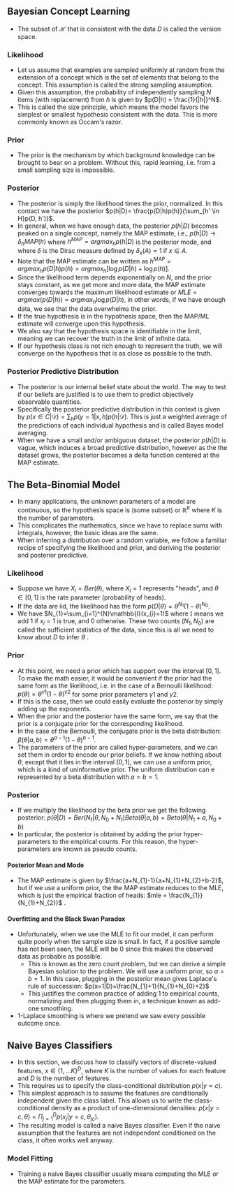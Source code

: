 ## Bayesian Concept Learning
- The subset of $\mathcal{H}$ that is consistent with the data $D$ is called the version space. 
### Likelihood 
- Let us assume that examples are sampled uniformly at random from the extension of a concept which is the set of elements that belong to the concept. This assumption is called the strong sampling assumption. 
- Given this assumption, the probability of independently sampling $N$ items (with replacement) from $h$ is given by $p(D|h) = \frac{1}{|h|}^N$. 
- This is called the size principle, which means the model favors the simplest or smallest hypothesis consistent with the data. This is more commonly known as Occam's razor. 
### Prior
- The prior is the mechanism by which background knowledge can be brought to bear on a problem. Without this, rapid learning, i.e. from a small sampling size is impossible. 
### Posterior
- The posterior is simply the likelihood times the prior, normalized. In this contact we have the posterior $p(h|D)= \frac{p(D|h)p(h)}{\sum_{h' \in H}p(D, h')}$. 
- In general, when we have enough data, the posterior $p(h|D)$ becomes peaked on a single concept, namely the MAP estimate, i.e., $p(h|D) \to \delta_{h}MAP(h)$ where $h^{MAP} = argmax_{h}p(h|D)$ is the posterior mode, and where $\delta$ is the Dirac measure defined by $\delta_{x}(A)= 1$ if $x \in A$. 
- Note that the MAP estimate can be written as $h^{MAP}=argmax_{h}p(D|h)p(h)=argmax_{h}[\log p(D|h)+\log p(h)]$. 
- Since the likelihood term depends exponentially on $N$, and the prior stays constant, as we get more and more data, the MAP estimate converges towards the maximum likelihood estimate or $MLE=argmax(p(D|h))=argmax_{h}\log p(D|h)$, in other words, if we have enough data, we see that the data overwhelms the prior.
- If the true hypothesis is in the hypothesis space, then the MAP/ML estimate will converge upon this hypothesis.
- We also say that the hypothesis space is identifiable in the limit, meaning we can recover the truth in the limit of infinite data. 
- If our hypothesis class is not rich enough to represent the truth, we will converge on the hypothesis that is as close as possible to the truth. 
### Posterior Predictive Distribution
- The posterior is our internal belief state about the world. The way to test if our beliefs are justified is to use them to predict objectively observable quantities. 
- Specifically the posterior predictive distribution in this context is given by $p(x \in C|\mathcal{D})=\sum_{h}p(y=1|x, h)p(h|\mathcal{D})$. This is just a weighted average of the predictions of each individual hypothesis and is called Bayes model averaging. 
- When we have a small and/or ambiguous dataset, the posterior $p(h|D)$ is vague, which induces a broad predictive distribution, however as the the dataset grows, the posterior becomes a delta function centered at the MAP estimate. 
## The Beta-Binomial Model
- In many applications, the unknown parameters of a model are continuous, so the hypothesis space is (some subset) or $\mathbb{R}^K$ where $K$ is the number of parameters. 
- This complicates the mathematics, since we have to replace sums with integrals, however, the basic ideas are the same. 
- When inferring a distribution over a random variable, we follow a familiar recipe of specifying the likelihood and prior, and deriving the posterior and posterior predictive. 
### Likelihood
- Suppose we have $X_{i} = Ber(\theta)$, where $X_{i}=1$ represents "heads", and $\theta \in [0,1]$ is the rate parameter (probability of heads). 
- If the data are iid, the likelihood has the form $p(D|\theta)=\theta^{N_{1}}(1-\theta)^{N_{0}}$. 
- We have $N_{1}=\sum_{i=1}^{N}\mathbb{I}(x_{i}=1)$ where $\mathbb{I}$ means we add 1 if $x_{i}=1$ is true, and 0 otherwise. These two counts ($N_{1}, N_{0}$) are called the sufficient statistics of the data, since this is all we need to know about $D$ to infer $\theta$ .
### Prior
- At this point, we need a prior which has support over the interval $[0,1]$. To make the math easier, it would be convenient if the prior had the same form as the likelihood, i.e. in the case of a Bernoulli likelihood: $p(\theta)=\theta^{\gamma 1}(1-\theta)^{\gamma 2}$ for some prior parameters $\gamma 1$ and $\gamma 2$. 
- If this is the case, then we could easily evaluate the posterior by simply adding up the exponents. 
- When the prior and the posterior have the same form, we say that the prior is a conjugate prior for the corresponding likelihood. 
- In the case of the Bernoulli, the conjugate prior is the beta distribution: $\beta(\theta|a, b)= \theta^{a-1}(1-\theta)^{b-1}$. 
- The parameters of the prior are called hyper-parameters, and we can set them in order to encode our prior beliefs. If we know nothing about $\theta$, except that it lies in the interval $[0,1]$, we can use a uniform prior, which is a kind of uninformative prior. The uniform distribution can e represented by a  beta distribution with $a=b=1$. 
### Posterior
- If we multiply the likelihood by the beta prior we get the following posterior: $p(\theta|D)=Ber(N_{1}|\theta, N_{0}+N_{1})B e t a(\theta|a, b)= Be t a(\theta|N_{1}+a, N_{0}+b)$
- In particular, the posterior is obtained by adding the prior hyper-parameters to the empirical counts. For this reason, the hyper-parameters are known as pseudo counts. 
#### Posterior Mean and Mode
- The MAP estimate is given by $\frac{a+N_{1}-1}{a+N_{1}+N_{2}+b-2}$, but if we use a uniform prior, the the MAP estimate reduces to the MLE, which is just the empirical fraction of heads: $mle = \frac{N_{1}}{N_{1}+N_{2}}$ . 
#### Overfitting and the Black Swan Paradox
- Unfortunately, when we use the MLE to fit our model, it can perform quite poorly when the sample size is small. In fact, if a positive sample has not been seen, the MLE will be 0 since this makes the observed data as probable as possible. 
  - This is known as the zero count problem, but we can derive a simple Bayesian solution to the problem. We will use a uniform prior, so $a=b=1$. In this case, plugging in the posterior mean gives Laplace's rule of succession: $p(x=1|D)=\frac{N_{1}+1}{N_{1}+N_{0}+2}$
  - This justifies the common practice of adding 1 to empirical counts, normalizing and then plugging them in, a technique known as add-one smoothing. 
- 1-Laplace smoothing is where we pretend we saw every possible outcome once. 
## Naive Bayes Classifiers
- In this section, we discuss how to classify vectors of discrete-valued features, $x \in \{1, \dots K\}^D$, where $K$ is the number of values for each feature and $D$ is the number of features. 
- This requires us to specify the class-conditional distribution $p(x|y=c)$. 
- This simplest approach is to assume the features are conditionally independent given the class label. This allows us to write the class-conditional density as a product of one-dimensional densities: $p(x|y=c, \theta)=\Pi^{D}_{j=1}p(x_{j}|y=c, \theta_{jc})$. 
- The resulting model is called a naive Bayes classifier. Even if the naive assumption that the features are not independent conditioned on the class, it often works well anyway. 
### Model Fitting 
- Training a naive Bayes classifier usually means computing the MLE or the MAP estimate for the parameters. 
